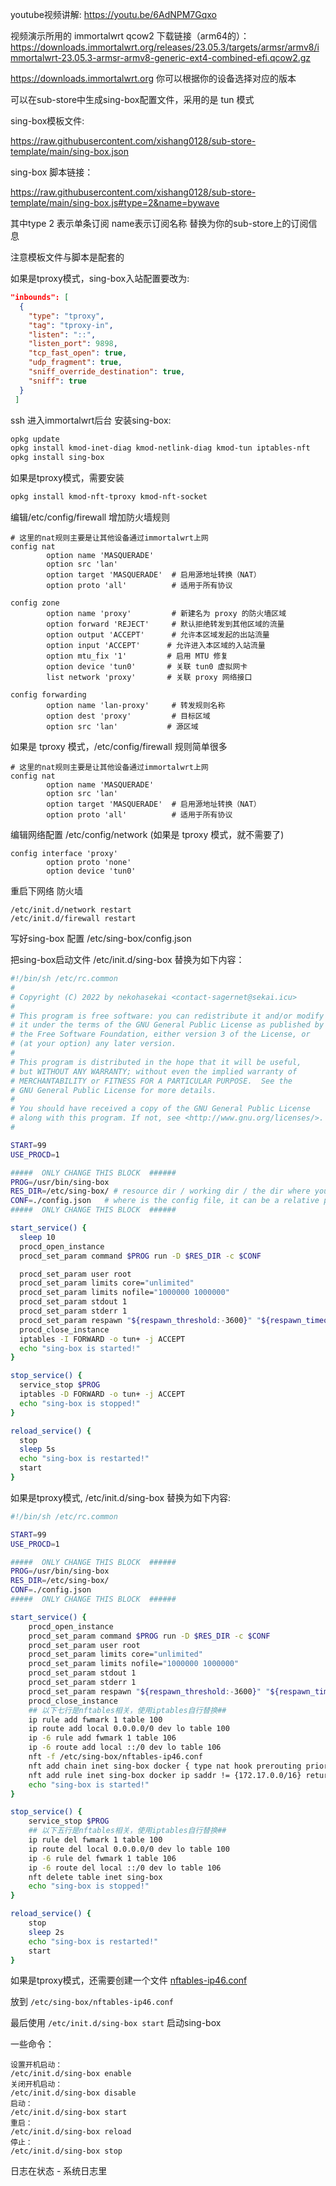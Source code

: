 youtube视频讲解: https://youtu.be/6AdNPM7Gqxo

视频演示所用的 immortalwrt qcow2 下载链接（arm64的）： https://downloads.immortalwrt.org/releases/23.05.3/targets/armsr/armv8/immortalwrt-23.05.3-armsr-armv8-generic-ext4-combined-efi.qcow2.gz

https://downloads.immortalwrt.org 你可以根据你的设备选择对应的版本

可以在sub-store中生成sing-box配置文件，采用的是 tun 模式

sing-box模板文件:

https://raw.githubusercontent.com/xishang0128/sub-store-template/main/sing-box.json

sing-box 脚本链接：

https://raw.githubusercontent.com/xishang0128/sub-store-template/main/sing-box.js#type=2&name=bywave

其中type 2 表示单条订阅 name表示订阅名称 替换为你的sub-store上的订阅信息

注意模板文件与脚本是配套的

如果是tproxy模式，sing-box入站配置要改为:
```json
"inbounds": [
  {
    "type": "tproxy",
    "tag": "tproxy-in",
    "listen": "::",
    "listen_port": 9898,
    "tcp_fast_open": true,
    "udp_fragment": true,
    "sniff_override_destination": true,
    "sniff": true
  }
 ]
```

ssh 进入immortalwrt后台 安装sing-box:
```bash
opkg update
opkg install kmod-inet-diag kmod-netlink-diag kmod-tun iptables-nft
opkg install sing-box
```

如果是tproxy模式，需要安装
```bash
opkg install kmod-nft-tproxy kmod-nft-socket
```

编辑/etc/config/firewall 增加防火墙规则
```
# 这里的nat规则主要是让其他设备通过immortalwrt上网
config nat
        option name 'MASQUERADE'
        option src 'lan'
        option target 'MASQUERADE'  # 启用源地址转换（NAT）
        option proto 'all'          # 适用于所有协议

config zone
        option name 'proxy'         # 新建名为 proxy 的防火墙区域
        option forward 'REJECT'     # 默认拒绝转发到其他区域的流量
        option output 'ACCEPT'      # 允许本区域发起的出站流量
        option input 'ACCEPT'      # 允许进入本区域的入站流量
        option mtu_fix '1'         # 启用 MTU 修复
        option device 'tun0'       # 关联 tun0 虚拟网卡
        list network 'proxy'       # 关联 proxy 网络接口

config forwarding
        option name 'lan-proxy'     # 转发规则名称
        option dest 'proxy'         # 目标区域
        option src 'lan'           # 源区域
```

如果是 tproxy 模式，/etc/config/firewall  规则简单很多

```
# 这里的nat规则主要是让其他设备通过immortalwrt上网
config nat
        option name 'MASQUERADE'
        option src 'lan'
        option target 'MASQUERADE'  # 启用源地址转换（NAT）
        option proto 'all'          # 适用于所有协议
```

编辑网络配置 /etc/config/network (如果是 tproxy 模式，就不需要了)
```
config interface 'proxy'
        option proto 'none'
        option device 'tun0'
```

重启下网络 防火墙
```
/etc/init.d/network restart
/etc/init.d/firewall restart
```


写好sing-box 配置 /etc/sing-box/config.json

把sing-box启动文件 /etc/init.d/sing-box 替换为如下内容：
```bash
#!/bin/sh /etc/rc.common
#
# Copyright (C) 2022 by nekohasekai <contact-sagernet@sekai.icu>
#
# This program is free software: you can redistribute it and/or modify
# it under the terms of the GNU General Public License as published by
# the Free Software Foundation, either version 3 of the License, or
# (at your option) any later version.
#
# This program is distributed in the hope that it will be useful,
# but WITHOUT ANY WARRANTY; without even the implied warranty of
# MERCHANTABILITY or FITNESS FOR A PARTICULAR PURPOSE.  See the
# GNU General Public License for more details.
#
# You should have received a copy of the GNU General Public License
# along with this program. If not, see <http://www.gnu.org/licenses/>.
#

START=99
USE_PROCD=1

#####  ONLY CHANGE THIS BLOCK  ######
PROG=/usr/bin/sing-box
RES_DIR=/etc/sing-box/ # resource dir / working dir / the dir where you store ip/domain lists
CONF=./config.json   # where is the config file, it can be a relative path to $RES_DIR
#####  ONLY CHANGE THIS BLOCK  ######

start_service() {
  sleep 10
  procd_open_instance
  procd_set_param command $PROG run -D $RES_DIR -c $CONF

  procd_set_param user root
  procd_set_param limits core="unlimited"
  procd_set_param limits nofile="1000000 1000000"
  procd_set_param stdout 1
  procd_set_param stderr 1
  procd_set_param respawn "${respawn_threshold:-3600}" "${respawn_timeout:-5}" "${respawn_retry:-5}"
  procd_close_instance
  iptables -I FORWARD -o tun+ -j ACCEPT
  echo "sing-box is started!"
}

stop_service() {
  service_stop $PROG
  iptables -D FORWARD -o tun+ -j ACCEPT
  echo "sing-box is stopped!"
}

reload_service() {
  stop
  sleep 5s
  echo "sing-box is restarted!"
  start
}
```

如果是tproxy模式, /etc/init.d/sing-box 替换为如下内容:
```bash
#!/bin/sh /etc/rc.common

START=99
USE_PROCD=1

#####  ONLY CHANGE THIS BLOCK  ######
PROG=/usr/bin/sing-box
RES_DIR=/etc/sing-box/
CONF=./config.json
#####  ONLY CHANGE THIS BLOCK  ######

start_service() {
    procd_open_instance
    procd_set_param command $PROG run -D $RES_DIR -c $CONF
    procd_set_param user root
    procd_set_param limits core="unlimited"
    procd_set_param limits nofile="1000000 1000000"
    procd_set_param stdout 1
    procd_set_param stderr 1
    procd_set_param respawn "${respawn_threshold:-3600}" "${respawn_timeout:-5}" "${respawn_retry:-5}"
    procd_close_instance
    ## 以下七行是nftables相关，使用iptables自行替换##
    ip rule add fwmark 1 table 100
    ip route add local 0.0.0.0/0 dev lo table 100
    ip -6 rule add fwmark 1 table 106
    ip -6 route add local ::/0 dev lo table 106
    nft -f /etc/sing-box/nftables-ip46.conf
    nft add chain inet sing-box docker { type nat hook prerouting priority -100 \; }
    nft add rule inet sing-box docker ip saddr != {172.17.0.0/16} return
    echo "sing-box is started!"
}

stop_service() {
    service_stop $PROG
    ## 以下五行是nftables相关，使用iptables自行替换##
    ip rule del fwmark 1 table 100
    ip route del local 0.0.0.0/0 dev lo table 100
    ip -6 rule del fwmark 1 table 106
    ip -6 route del local ::/0 dev lo table 106
    nft delete table inet sing-box
    echo "sing-box is stopped!"
}

reload_service() {
    stop
    sleep 2s
    echo "sing-box is restarted!"
    start
}
```

如果是tproxy模式，还需要创建一个文件 [nftables-ip46.conf](nftables-ip46.conf)

放到 `/etc/sing-box/nftables-ip46.conf`

最后使用 `/etc/init.d/sing-box start` 启动sing-box

一些命令：
```
设置开机启动：
/etc/init.d/sing-box enable
关闭开机启动：
/etc/init.d/sing-box disable
启动：
/etc/init.d/sing-box start
重启：
/etc/init.d/sing-box reload
停止：
/etc/init.d/sing-box stop
```

日志在状态 - 系统日志里
